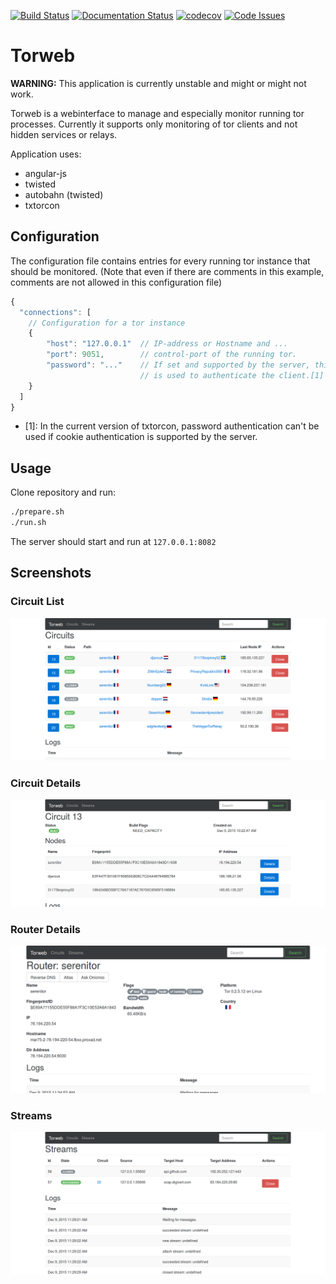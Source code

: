 [![Build Status](https://travis-ci.org/coffeemakr/torweb.svg)](https://travis-ci.org/coffeemakr/torweb) 
[![Documentation Status](https://readthedocs.org/projects/torweb/badge/?version=latest)](http://torweb.readthedocs.org/en/latest/?badge=latest)
[![codecov](https://codecov.io/gh/coffeemakr/torweb/branch/master/graph/badge.svg)](https://codecov.io/gh/coffeemakr/torweb)
[![Code Issues](https://www.quantifiedcode.com/api/v1/project/3c7f75b9559340e59a1e5b9a86ce9ed9/badge.svg)](https://www.quantifiedcode.com/app/project/3c7f75b9559340e59a1e5b9a86ce9ed9)

# Torweb

**WARNING:** This application is currently unstable and might or might not work.


Torweb is a webinterface to manage and especially monitor running tor processes.
Currently it supports only monitoring of tor clients and not hidden services or relays.


Application uses:
 * angular-js
 * twisted
 * autobahn (twisted)
 * txtorcon

## Configuration
The configuration file contains entries for every running tor instance that should be monitored.
(Note that even if there are comments in this example, comments are not allowed in this configuration file)
```js
{
  "connections": [
    // Configuration for a tor instance
    {
        "host": "127.0.0.1"  // IP-address or Hostname and ...
        "port": 9051,        // control-port of the running tor.
        "password": "..."    // If set and supported by the server, this password
                             // is used to authenticate the client.[1]
    }
  ]
}
```
* [1]: In the current version of txtorcon, password authentication can't be used if cookie authentication is supported by the server. 


## Usage
Clone repository and run:
```sh
./prepare.sh
./run.sh
```
The server should start and run at `127.0.0.1:8082`

## Screenshots
### Circuit List 
![Screenshot Circuit List](screenshot_circuits.png)

### Circuit Details 
![Screenshot Circuit Details](screenshot_circuit.png)

### Router Details
![Screenshot Circuit List](screenshot_router.png)

### Streams
![Screenshot Circuit List](screenshot_streams.png)
